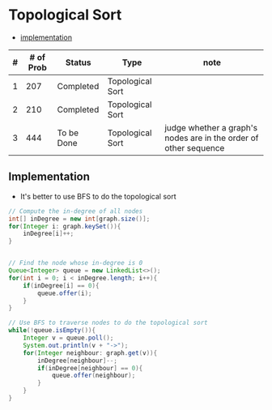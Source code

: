 # Topological Sort
- [implementation](#implementation)

| #   | # of Prob | Status    | Type             | note |
| --- | --------- | --------- | ---------------- | ---- |
| 1   | 207       | Completed | Topological Sort |      |
| 2   | 210       | Completed | Topological Sort |      |
| 3   | 444       | To be Done | Topological Sort | judge whether a graph's nodes are in the order of other sequence     |

## <h2 id = "implementation">Implementation</h2>
- It's better to use BFS to do the topological sort
``` Java
// Compute the in-degree of all nodes
int[] inDegree = new int[graph.size()];
for(Integer i: graph.keySet()){
    inDegree[i]++;
}


// Find the node whose in-degree is 0
Queue<Integer> queue = new LinkedList<>();
for(int i = 0; i < inDegree.length; i++){
    if(inDegree[i] == 0){
        queue.offer(i);
    }
}

// Use BFS to traverse nodes to do the topological sort
while(!queue.isEmpty()){
    Integer v = queue.poll();
    System.out.println(v + "->");
    for(Integer neighbour: graph.get(v)){
        inDegree[neighbour]--;
        if(inDegree[neighbour] == 0){
            queue.offer(neighbour);
        }
    }
}
```
